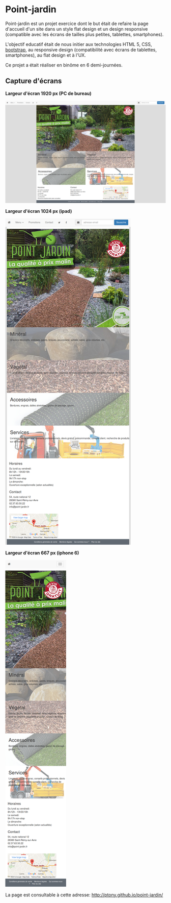 # Point-jardin

Point-jardin est un projet exercice dont le but était de refaire la page d'accueil d'un site dans un style flat design et un design responsive (compatible avec les écrans de tailles plus petites, tablettes, smartphones).

L'objectif educatif était de nous initier aux technologies HTML 5, CSS, [bootstrap](http://getbootstrap.com/), au responsive design (compatibilité avec écrans de tablettes, smartphones), au flat design et à l'UX.

Ce projet a était réaliser en binôme en 6 demi-journées.

## Capture d'écrans

**Largeur d'écran 1920 px (PC de bureau)**

![Capture Accueil Point-Jardin sur largeur 1920px](https://raw.githubusercontent.com/PTony/point-jardin/master/screenshots/screenshot_Accueil%20-%20Point-Jardin_-_1920px_-_20160831100321.png)

**Largeur d'écran 1024 px (ipad)**

![Capture Accueil Point-Jardin sur largeur 1024px](https://raw.githubusercontent.com/PTony/point-jardin/master/screenshots/screenshot_Accueil%20-%20Point-Jardin_-_1024px_-_20160831100523.png)

**Largeur d'écran 667 px (iphone 6)**

![Capture Accueil Point-Jardin sur largeur 667px](https://raw.githubusercontent.com/PTony/point-jardin/master/screenshots/screenshot_Accueil%20-%20Point-Jardin_-_667px_-_20160831100633.png)


La page est consultable à cette adresse: http://ptony.github.io/point-jardin/
